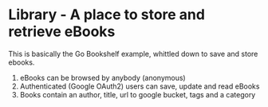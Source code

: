 # Library - A place to store and retrieve eBooks

This is basically the Go Bookshelf example, whittled down to save and store ebooks.  

1. eBooks can be browsed by anybody (anonymous)
2. Authenticated (Google OAuth2) users can save, update and read eBooks
3. Books contain an author, title, url to google bucket, tags and a category

